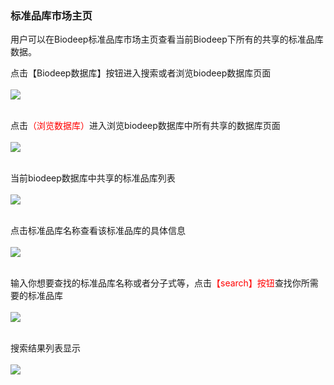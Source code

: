 <!-- Biodeep标准品库管理器 -->

### **标准品库市场主页**

用户可以在Biodeep标准品库市场主页查看当前Biodeep下所有的共享的标准品库数据。

点击【Biodeep数据库】按钮进入搜索或者浏览biodeep数据库页面
<br/>
<br/>
![](user-guide/metanno/images/biodeep_library-1.png)
<br/>
<br/>

点击<span style="color: red;">（浏览数据库）</span>进入浏览biodeep数据库中所有共享的数据库页面
<br/>
<br/>
![](user-guide/metanno/images/biodeep_library-2.png)
<br/>
<br/>

当前biodeep数据库中共享的标准品库列表
<br/>
<br/>
![](user-guide/metanno/images/biodeep_library-4.png)
<br/>
<br/>

点击标准品库名称查看该标准品库的具体信息
<br/>
<br/>
![](user-guide/metanno/images/biodeep_library-5.png)
<br/>
<br/>

输入你想要查找的标准品库名称或者分子式等，点击<span style="color: red;">【search】按钮</span>查找你所需要的标准品库
<br/>
<br/>
![](user-guide/metanno/images/biodeep_library-3.png)
<br/>
<br/>

搜索结果列表显示
<br/>
<br/>
![](user-guide/metanno/images/biodeep_library-6.png)
<br/>
<br/>